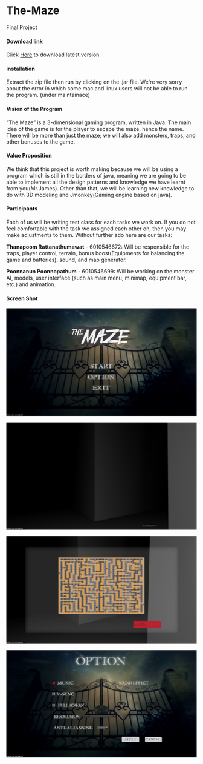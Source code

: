 # The-Maze
Final Project

#### Download link

Click [Here](https://github.com/poom201211/The-Maze/releases/download/0.1v/The-Maze.rar) to download latest version

#### installation

Extract the zip file then run by clicking on the .jar file.
We're very sorry about the error in which some mac and linux users will not be able to run the program. (under maintainace)

#### Vision of the Program

“The Maze” is a 3-dimensional gaming program, written in Java. The main idea of the game is for the player to escape the maze, hence the name.  There will be more than just the maze; we will also add monsters, traps, and other bonuses to the game. 

#### Value Proposition

We think that this project is worth making because we will be using a program which is still in the borders of java, meaning we are going to be able to implement all the design patterns and knowledge we have learnt from you(Mr.James). Other than that, we will be learning new knowledge to do with 3D modeling and Jmonkey(Gaming engine based on java).

#### Participants

Each of us will be writing test class for each tasks we work on. If you do not feel comfortable with the task we assigned each other on, then you may make adjustments to them. Without further ado here are our tasks: 

**Thanapoom Rattanathumawat** - 6010546672:  Will be responsible for the traps, player control, terrain, bonus boost(Equipments for balancing the game and batteries), sound, and map generator.

**Poonnanun Poonnopathum** - 6010546699: Will be working on the monster AI, models, user interface (such as main menu, minimap, equipment bar, etc.) and animation.

#### Screen Shot

![Front Screen](pics/Front.png)

![Game Screen](pics/inagme.png)

![Map Screen](pics/mapforgame.png)

![Option Screen](pics/option.png)

